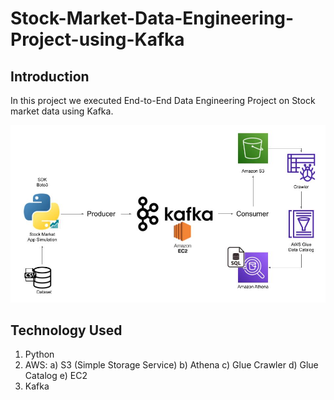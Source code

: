 # Stock-Market-Data-Engineering-Project-using-Kafka

## Introduction
In this project we executed End-to-End Data Engineering Project on Stock market data using Kafka. 

![Image](Architecture.jpg)

## Technology Used
1. Python
2. AWS:
    a) S3 (Simple Storage Service)
    b) Athena
    c) Glue Crawler
    d) Glue Catalog
    e) EC2
3. Kafka

